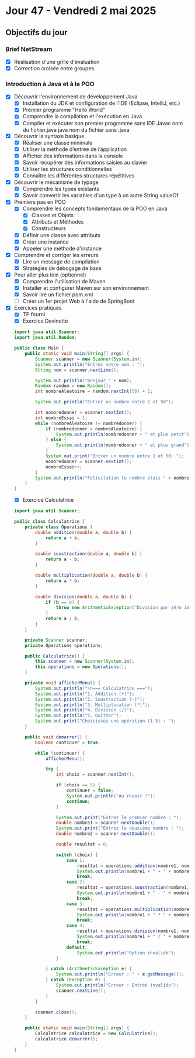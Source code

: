 # Jour 47 - Vendredi 2 mai 2025

## Objectifs du jour

### Brief NetStream

- [x] Réalisation d'une grille d'évaluation
- [x] Correction croisée entre groupes

### Introduction à Java et à la POO

- [x] Découvrir l'environnement de développement Java
  - [x] Installation du JDK et configuration de l'IDE (Eclipse, IntelliJ, etc.)
  - [x] Premier programme "Hello World"
  - [x] Comprendre la compilation et l'exécution en Java
  - [x] Compiler et exécuter son premier programme sans IDE
  Javac nom du fichier.java
  java nom du fichier sans .java

- [x] Découvrir la syntaxe basique
  - [x] Réaliser une classe minimale
  - [x] Utiliser la méthode d’entrée de l’application
  - [x] Afficher des informations dans la console
  - [x] Savoir récupérer des informations saisies au clavier
  - [x] Utiliser les structures conditionnelles
  - [x] Connaître les différentes structures répétitives

- [x] Découvrir le mécanisme de typage 
  - [x] Comprendre les types existants
  - [x] Savoir convertir les variables d'un type à un autre
  String.valueOf

- [x] Premiers pas en POO
  - [x] Comprendre les concepts fondamentaux de la POO en Java
    - [x] Classes et Objets
    - [x] Attributs et Méthodes
    - [x] Constructeurs
  - [x] Définir une classe avec attributs
  - [x] Créer une instance
  - [x] Appeler une méthode d'instance

- [x] Comprendre et corriger les erreurs
  - [x] Lire un message de compilation
  - [x] Stratégies de débogage de base

- [x] Pour aller plus loin (optionnel)
  - [x] Comprendre l'utilisation de Maven
  - [x] Installer et configurer Maven sur son environnement
  - [x] Savoir lire un fichier pom.xml
  - [ ] Créer un 1er projet Web à l'aide de SpringBoot

- [x] Exercices pratiques
  - [x] TP fourni
  - [x] Exercice Devinette
  ```java
  import java.util.Scanner;
  import java.util.Random;

  public class Main {
      public static void main(String[] args) {
          Scanner scanner = new Scanner(System.in);
          System.out.println("Entrez votre nom : ");
          String nom = scanner.nextLine();

          System.out.println("Bonjour " + nom);
          Random random = new Random();
          int nombreAleatoire = random.nextInt(50) + 1;

          System.out.println("Entrer un nombre entre 1 et 50");

          int nombredonner = scanner.nextInt();
          int nombreEssai = 1;
          while (nombreAleatoire != nombredonner) {
              if (nombredonner > nombreAleatoire) {
                  System.out.println(nombredonner + " et plus petit");
              } else {
                  System.out.println(nombredonner + " et plus grand");
              }
              System.out.print("Entrer un nombre entre 1 et 50: ");
              nombredonner = scanner.nextInt();
              nombreEssai++;
          }
          System.out.println("Felicitation le nombre etais " + nombredonner + " vous l'avez devinez en : " + nombreEssai + " essais");
      }
  }
  ```
  - [x] Exercice Calculatrice
  ```java
  import java.util.Scanner;

  public class Calculatrice {
      private class Operations {
          double addition(double a, double b) {
              return a + b;
          }

          double soustraction(double a, double b) {
              return a - b;
          }

          double multiplication(double a, double b) {
              return a * b;
          }

          double division(double a, double b) {
              if (b == 0) {
                  throw new ArithmeticException("Division par zéro impossible");
              }
              return a / b;
          }
      }

      private Scanner scanner;
      private Operations operations;

      public Calculatrice() {
          this.scanner = new Scanner(System.in);
          this.operations = new Operations();
      }

      private void afficherMenu() {
          System.out.println("\n=== Calculatrice ===");
          System.out.println("1. Addition (+)");
          System.out.println("2. Soustraction (-)");
          System.out.println("3. Multiplication (*)");
          System.out.println("4. Division (/)");
          System.out.println("5. Quitter");
          System.out.print("Choisissez une opération (1-5) : ");
      }

      public void demarrer() {
          boolean continuer = true;

          while (continuer) {
              afficherMenu();

              try {
                  int choix = scanner.nextInt();

                  if (choix == 5) {
                      continuer = false;
                      System.out.println("Au revoir !");
                      continue;
                  }

                  System.out.print("Entrez le premier nombre : ");
                  double nombre1 = scanner.nextDouble();
                  System.out.print("Entrez le deuxième nombre : ");
                  double nombre2 = scanner.nextDouble();

                  double resultat = 0;

                  switch (choix) {
                      case 1:
                          resultat = operations.addition(nombre1, nombre2);
                          System.out.println(nombre1 + " + " + nombre2 + " = " + resultat);
                          break;
                      case 2:
                          resultat = operations.soustraction(nombre1, nombre2);
                          System.out.println(nombre1 + " - " + nombre2 + " = " + resultat);
                          break;
                      case 3:
                          resultat = operations.multiplication(nombre1, nombre2);
                          System.out.println(nombre1 + " * " + nombre2 + " = " + resultat);
                          break;
                      case 4:
                          resultat = operations.division(nombre1, nombre2);
                          System.out.println(nombre1 + " / " + nombre2 + " = " + resultat);
                          break;
                      default:
                          System.out.println("Option invalide");
                  }

              } catch (ArithmeticException e) {
                  System.out.println("Erreur : " + e.getMessage());
              } catch (Exception e) {
                  System.out.println("Erreur : Entrée invalide");
                  scanner.nextLine();
              }
          }

          scanner.close();
      }

      public static void main(String[] args) {
          Calculatrice calculatrice = new Calculatrice();
          calculatrice.demarrer();
      }
  }
```